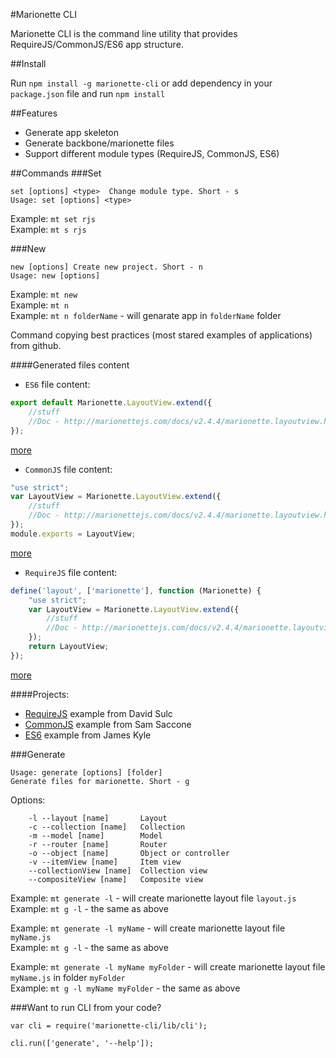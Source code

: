 #Marionette CLI

Marionette CLI is the command line utility that provides RequireJS/CommonJS/ES6 app structure.

##Install

Run `npm install -g marionette-cli` or add dependency in your `package.json` file and run `npm install`

##Features
* Generate app skeleton
* Generate backbone/marionette files
* Support different module types (RequireJS, CommonJS, ES6)

##Commands
###Set
```
set [options] <type>  Change module type. Short - s
Usage: set [options] <type>
```

Example: `mt set rjs` <br />
Example: `mt s rjs`

###New
```
new [options] Create new project. Short - n
Usage: new [options]
```

Example: `mt new` <br />
Example: `mt n` <br />
Example: `mt n folderName` - will genarate app in `folderName` folder<br />

Command copying best practices (most stared examples of applications) from github.

####Generated files content

* `ES6` file content:<br/>
```javascript
export default Marionette.LayoutView.extend({
	//stuff
	//Doc - http://marionettejs.com/docs/v2.4.4/marionette.layoutview.html
});
```
[more](examples.md#es6)<br/>

* `CommonJS` file content:<br/>
```javascript
"use strict";
var LayoutView = Marionette.LayoutView.extend({
	//stuff
	//Doc - http://marionettejs.com/docs/v2.4.4/marionette.layoutview.html
});
module.exports = LayoutView;
```
[more](examples.md#commonjs)<br/>

* `RequireJS` file content:<br/>
```javascript
define('layout', ['marionette'], function (Marionette) {
	"use strict";
	var LayoutView = Marionette.LayoutView.extend({
		//stuff
		//Doc - http://marionettejs.com/docs/v2.4.4/marionette.layoutview.html
	});
	return LayoutView;
});
```
[more](examples.md#requirejs)<br/>

####Projects:
* [RequireJS](https://github.com/davidsulc/structuring-backbone-with-requirejs-and-marionette) example from David Sulc
* [CommonJS](https://github.com/samccone/marionette-browserify) example from Sam Saccone
* [ES6](https://github.com/thejameskyle/marionette-wires) example from James Kyle

###Generate
```
Usage: generate [options] [folder]
Generate files for marionette. Short - g
```

Options:
```
    -l --layout [name]       Layout
    -c --collection [name]   Collection
    -m --model [name]        Model
    -r --router [name]       Router
    -o --object [name]       Object or controller
    -v --itemView [name]     Item view
    --collectionView [name]  Collection view
    --compositeView [name]   Composite view
```

Example: `mt generate -l` - will create marionette layout file `layout.js` <br />
Example: `mt g -l` - the same as above

Example: `mt generate -l myName` - will create marionette layout file `myName.js` <br />
Example: `mt g -l` - the same as above

Example: `mt generate -l myName myFolder` - will create marionette layout file `myName.js` in folder `myFolder` <br />
Example: `mt g -l myName myFolder` - the same as above


###Want to run CLI from your code?
```
var cli = require('marionette-cli/lib/cli');

cli.run(['generate', '--help']);
```
